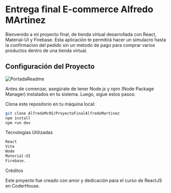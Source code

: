 # Entrega final E-commerce Alfredo MArtinez

Bienvenido a mi proyecto final, de tienda virtual desarrollada con React, Material-UI y Firebase. Esta aplicación te permitirá hacer un simulacro hasta la confirmacion del pedido sin un metodo de pago para comprar varios productos dentro de una tienda virtual.

## Configuración del Proyecto

![PortadaReadme](https://github.com/AlfredoMc95/ProyectoFinalAlfredoMartinez/blob/main/public/PortadaReadme.png)

Antes de comenzar, asegúrate de tener Node.js y npm (Node Package Manager) instalados en tu sistema. Luego, sigue estos pasos:

Clona este repositorio en tu máquina local:

```bash
git clone AlfredoMc95/ProyectoFinalAlfredoMartinez
npm install
npm run dev
```

Tecnologías Utilizadas

```bash
React
Vite
Node
Material-UI
Firebase.
```

Créditos

Este proyecto fue creado con amor y dedicación para el curso de ReactJS en CoderHouse.
